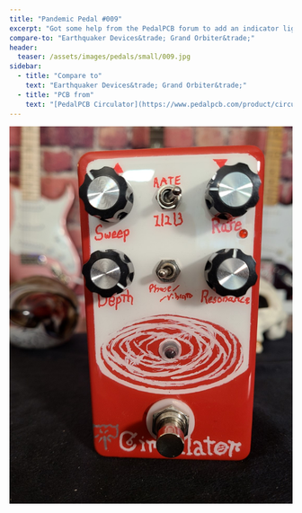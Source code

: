 ```yaml
---
title: "Pandemic Pedal #009"
excerpt: "Got some help from the PedalPCB forum to add an indicator light for the LFO rate. I really like this mod and this pedal. I have a Grand Orbiter and have done a quick comparison (They are almost identical to my ear). I need to get the videos online but everything will happen in time. Full story will have more details of my troubles with this paint job."
compare-to: "Earthquaker Devices&trade; Grand Orbiter&trade;"
header:
  teaser: /assets/images/pedals/small/009.jpg
sidebar:
  - title: "Compare to"
    text: "Earthquaker Devices&trade; Grand Orbiter&trade;"
  - title: "PCB from"
    text: "[PedalPCB Circulator](https://www.pedalpcb.com/product/circulator/)"
---
```


![header](/assets/images/pedals/009.jpg)
